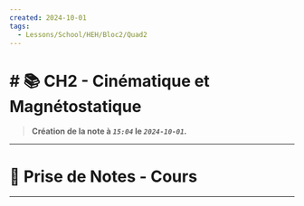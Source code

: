 ```yaml
---
created: 2024-10-01
tags:
  - Lessons/School/HEH/Bloc2/Quad2
---
```


# # 📚  CH2 - Cinématique et Magnétostatique
> **Création de la note à *`15:04`* le *`2024-10-01`.***
---

# 📝 Prise de Notes - Cours

---
